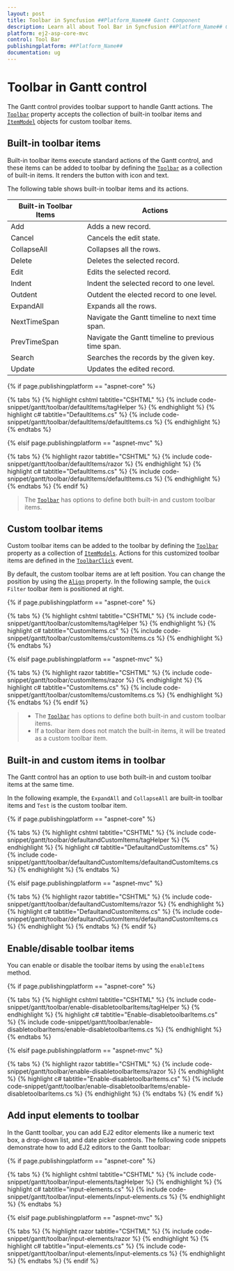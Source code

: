 ```yaml
---
layout: post
title: Toolbar in Syncfusion ##Platform_Name## Gantt Component
description: Learn all about Tool Bar in Syncfusion ##Platform_Name## Gantt component of Syncfusion Essential JS 2 and more.
platform: ej2-asp-core-mvc
control: Tool Bar
publishingplatform: ##Platform_Name##
documentation: ug
---
```



# Toolbar in Gantt control

The Gantt control provides toolbar support to handle Gantt actions. The [`Toolbar`](https://help.syncfusion.com/cr/aspnetcore-js2/Syncfusion.EJ2.Gantt.Gantt.html#Syncfusion_EJ2_Gantt_Gantt_Toolbar) property accepts the collection of built-in toolbar items and [`ItemModel`](https://help.syncfusion.com/cr/aspnetcore-js2/Syncfusion.EJ2.Navigations.ToolbarItem.html) objects for custom toolbar items.

## Built-in toolbar items

Built-in toolbar items execute standard actions of the Gantt control, and these items can be added to toolbar by defining the [`Toolbar`](https://help.syncfusion.com/cr/aspnetcore-js2/Syncfusion.EJ2.Gantt.Gantt.html#Syncfusion_EJ2_Gantt_Gantt_Toolbar) as a collection of built-in items. It renders the button with icon and text.

The following table shows built-in toolbar items and its actions.

| Built-in Toolbar Items | Actions |
|------------------------|---------|
| Add | Adds a new record. |
| Cancel | Cancels the edit state. |
| CollapseAll | Collapses all the rows. |
| Delete | Deletes the selected record. |
| Edit | Edits the selected record. |
| Indent | Indent the selected record to one level.|
| Outdent | Outdent the elected record to one level.|
| ExpandAll | Expands all the rows. |
| NextTimeSpan | Navigate the Gantt timeline to next time span. |
| PrevTimeSpan | Navigate the Gantt timeline to previous time span. |
| Search | Searches the records by the given key. |
| Update | Updates the edited record. |

{% if page.publishingplatform == "aspnet-core" %}

{% tabs %}
{% highlight cshtml tabtitle="CSHTML" %}
{% include code-snippet/gantt/toolbar/defaultItems/tagHelper %}
{% endhighlight %}
{% highlight c# tabtitle="DefaultItems.cs" %}
{% include code-snippet/gantt/toolbar/defaultItems/defaultItems.cs %}
{% endhighlight %}
{% endtabs %}

{% elsif page.publishingplatform == "aspnet-mvc" %}

{% tabs %}
{% highlight razor tabtitle="CSHTML" %}
{% include code-snippet/gantt/toolbar/defaultItems/razor %}
{% endhighlight %}
{% highlight c# tabtitle="DefaultItems.cs" %}
{% include code-snippet/gantt/toolbar/defaultItems/defaultItems.cs %}
{% endhighlight %}
{% endtabs %}
{% endif %}



> The [`Toolbar`](https://help.syncfusion.com/cr/aspnetcore-js2/Syncfusion.EJ2.Gantt.Gantt.html#Syncfusion_EJ2_Gantt_Gantt_Toolbar) has options to define both built-in and custom toolbar items.

## Custom toolbar items

Custom toolbar items can be added to the toolbar by defining the [`Toolbar`](https://help.syncfusion.com/cr/aspnetcore-js2/Syncfusion.EJ2.Gantt.Gantt.html#Syncfusion_EJ2_Gantt_Gantt_Toolbar) property as a collection of [`ItemModels`](https://help.syncfusion.com/cr/aspnetcore-js2/Syncfusion.EJ2.Navigations.ToolbarItem.html). Actions for this customized toolbar items are defined in the [`ToolbarClick`](https://help.syncfusion.com/cr/aspnetcore-js2/Syncfusion.EJ2.Gantt.Gantt.html#Syncfusion_EJ2_Gantt_Gantt_ToolbarClick) event.

By default, the custom toolbar items are at left position. You can change the position by using the [`Align`](https://help.syncfusion.com/cr/aspnetcore-js2/Syncfusion.EJ2.Navigations.ToolbarItem.html#Syncfusion_EJ2_Navigations_ToolbarItem_Align) property. In the following sample, the `Quick Filter` toolbar item is positioned at right.

{% if page.publishingplatform == "aspnet-core" %}

{% tabs %}
{% highlight cshtml tabtitle="CSHTML" %}
{% include code-snippet/gantt/toolbar/customItems/tagHelper %}
{% endhighlight %}
{% highlight c# tabtitle="CustomItems.cs" %}
{% include code-snippet/gantt/toolbar/customItems/customItems.cs %}
{% endhighlight %}
{% endtabs %}

{% elsif page.publishingplatform == "aspnet-mvc" %}

{% tabs %}
{% highlight razor tabtitle="CSHTML" %}
{% include code-snippet/gantt/toolbar/customItems/razor %}
{% endhighlight %}
{% highlight c# tabtitle="CustomItems.cs" %}
{% include code-snippet/gantt/toolbar/customItems/customItems.cs %}
{% endhighlight %}
{% endtabs %}
{% endif %}



> * The [`Toolbar`](https://help.syncfusion.com/cr/aspnetcore-js2/Syncfusion.EJ2.Gantt.Gantt.html#Syncfusion_EJ2_Gantt_Gantt_Toolbar) has options to define both built-in and custom toolbar items.
> * If a toolbar item does not match the built-in items, it will be treated as a custom toolbar item.

## Built-in and custom items in toolbar

The Gantt control has an option to use both built-in and custom toolbar items at the same time.

In the following example, the `ExpandAll` and `CollapseAll` are built-in toolbar items and `Test` is the custom toolbar item.

{% if page.publishingplatform == "aspnet-core" %}

{% tabs %}
{% highlight cshtml tabtitle="CSHTML" %}
{% include code-snippet/gantt/toolbar/defaultandCustomItems/tagHelper %}
{% endhighlight %}
{% highlight c# tabtitle="DefaultandCustomItems.cs" %}
{% include code-snippet/gantt/toolbar/defaultandCustomItems/defaultandCustomItems.cs %}
{% endhighlight %}
{% endtabs %}

{% elsif page.publishingplatform == "aspnet-mvc" %}

{% tabs %}
{% highlight razor tabtitle="CSHTML" %}
{% include code-snippet/gantt/toolbar/defaultandCustomItems/razor %}
{% endhighlight %}
{% highlight c# tabtitle="DefaultandCustomItems.cs" %}
{% include code-snippet/gantt/toolbar/defaultandCustomItems/defaultandCustomItems.cs %}
{% endhighlight %}
{% endtabs %}
{% endif %}



## Enable/disable toolbar items

You can enable or disable the toolbar items by using the `enableItems` method.

{% if page.publishingplatform == "aspnet-core" %}

{% tabs %}
{% highlight cshtml tabtitle="CSHTML" %}
{% include code-snippet/gantt/toolbar/enable-disabletoolbarItems/tagHelper %}
{% endhighlight %}
{% highlight c# tabtitle="Enable-disabletoolbarItems.cs" %}
{% include code-snippet/gantt/toolbar/enable-disabletoolbarItems/enable-disabletoolbarItems.cs %}
{% endhighlight %}
{% endtabs %}

{% elsif page.publishingplatform == "aspnet-mvc" %}

{% tabs %}
{% highlight razor tabtitle="CSHTML" %}
{% include code-snippet/gantt/toolbar/enable-disabletoolbarItems/razor %}
{% endhighlight %}
{% highlight c# tabtitle="Enable-disabletoolbarItems.cs" %}
{% include code-snippet/gantt/toolbar/enable-disabletoolbarItems/enable-disabletoolbarItems.cs %}
{% endhighlight %}
{% endtabs %}
{% endif %}



## Add input elements to toolbar

In the Gantt toolbar, you can add EJ2 editor elements like a numeric text box, a drop-down list, and date picker controls. The following code snippets demonstrate how to add EJ2 editors to the Gantt toolbar:

{% if page.publishingplatform == "aspnet-core" %}

{% tabs %}
{% highlight cshtml tabtitle="CSHTML" %}
{% include code-snippet/gantt/toolbar/input-elements/tagHelper %}
{% endhighlight %}
{% highlight c# tabtitle="input-elements.cs" %}
{% include code-snippet/gantt/toolbar/input-elements/input-elements.cs %}
{% endhighlight %}
{% endtabs %}

{% elsif page.publishingplatform == "aspnet-mvc" %}

{% tabs %}
{% highlight razor tabtitle="CSHTML" %}
{% include code-snippet/gantt/toolbar/input-elements/razor %}
{% endhighlight %}
{% highlight c# tabtitle="input-elements.cs" %}
{% include code-snippet/gantt/toolbar/input-elements/input-elements.cs %}
{% endhighlight %}
{% endtabs %}
{% endif %}

